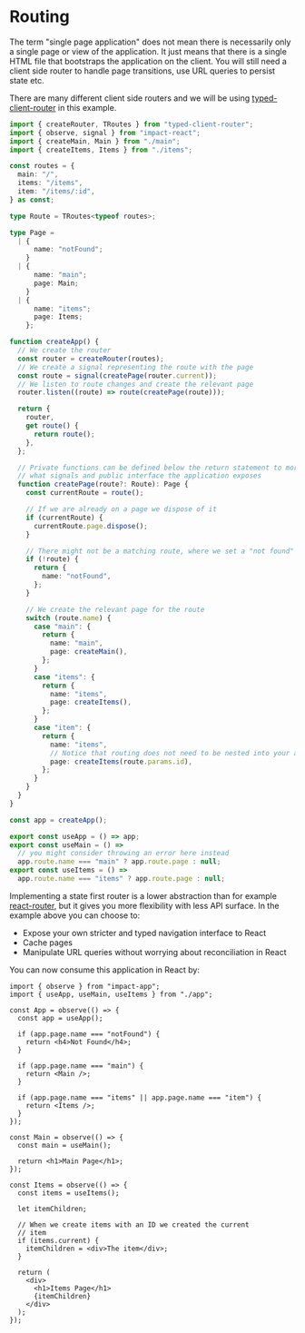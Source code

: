 # Routing

The term "single page application" does not mean there is necessarily only a single page or view of the application. It just means that there is a single HTML file that bootstraps the application on the client. You will still need a client side router to handle page transitions, use URL queries to persist state etc.

There are many different client side routers and we will be using [typed-client-router](https://github.com/christianalfoni/typed-client-router) in this example.

```ts
import { createRouter, TRoutes } from "typed-client-router";
import { observe, signal } from "impact-react";
import { createMain, Main } from "./main";
import { createItems, Items } from "./items";

const routes = {
  main: "/",
  items: "/items",
  item: "/items/:id",
} as const;

type Route = TRoutes<typeof routes>;

type Page =
  | {
      name: "notFound";
    }
  | {
      name: "main";
      page: Main;
    }
  | {
      name: "items";
      page: Items;
    };

function createApp() {
  // We create the router
  const router = createRouter(routes);
  // We create a signal representing the route with the page
  const route = signal(createPage(router.current));
  // We listen to route changes and create the relevant page
  router.listen((route) => route(createPage(route)));

  return {
    router,
    get route() {
      return route();
    },
  };

  // Private functions can be defined below the return statement to more clearly see
  // what signals and public interface the application exposes
  function createPage(route?: Route): Page {
    const currentRoute = route();

    // If we are already on a page we dispose of it
    if (currentRoute) {
      currentRoute.page.dispose();
    }

    // There might not be a matching route, where we set a "not found" state
    if (!route) {
      return {
        name: "notFound",
      };
    }

    // We create the relevant page for the route
    switch (route.name) {
      case "main": {
        return {
          name: "main",
          page: createMain(),
        };
      }
      case "items": {
        return {
          name: "items",
          page: createItems(),
        };
      }
      case "item": {
        return {
          name: "items",
          // Notice that routing does not need to be nested into your app. It is translating url params/queries into state
          page: createItems(route.params.id),
        };
      }
    }
  }
}

const app = createApp();

export const useApp = () => app;
export const useMain = () =>
  // you might consider throwing an error here instead
  app.route.name === "main" ? app.route.page : null;
export const useItems = () =>
  app.route.name === "items" ? app.route.page : null;
```

Implementing a state first router is a lower abstraction than for example [react-router](), but it gives you more flexibility with less API surface. In the example above you can choose to:

- Expose your own stricter and typed navigation interface to React
- Cache pages
- Manipulate URL queries without worrying about reconciliation in React

You can now consume this application in React by:

```tsx
import { observe } from "impact-app";
import { useApp, useMain, useItems } from "./app";

const App = observe(() => {
  const app = useApp();

  if (app.page.name === "notFound") {
    return <h4>Not Found</h4>;
  }

  if (app.page.name === "main") {
    return <Main />;
  }

  if (app.page.name === "items" || app.page.name === "item") {
    return <Items />;
  }
});

const Main = observe(() => {
  const main = useMain();

  return <h1>Main Page</h1>;
});

const Items = observe(() => {
  const items = useItems();

  let itemChildren;

  // When we create items with an ID we created the current
  // item
  if (items.current) {
    itemChildren = <div>The item</div>;
  }

  return (
    <div>
      <h1>Items Page</h1>
      {itemChildren}
    </div>
  );
});
```
